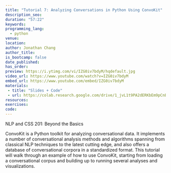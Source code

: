 ```yaml
---
title: "Tutorial 7: Analyzing Conversations in Python Using ConvoKit"
description_seo:
duration: "57:22"
keywords:
programming_lang:
  - python
venue:
location:
author: Jonathan Chang
author_title: 
is_bootcamp: false
date_published:
has_order:
preview: https://i.ytimg.com/vi/IZG0iv7bdyM/hqdefault.jpg
video_url: https://www.youtube.com/watch?v=IZG0iv7bdyM
embed_url: https://www.youtube.com/embed/IZG0iv7bdyM
materials:
 - title: "Slides + Code"
 - url: https://colab.research.google.com/drive/1_jvL1t9PA2dERKbEm9pCnBS0sbW7B1AW?usp=sharing
resources:
exercises:
code:
---
```


NLP and CSS 201: Beyond the Basics

ConvoKit is a Python toolkit for analyzing conversational data. It implements a number of conversational analysis methods and algorithms spanning from classical NLP techniques to the latest cutting edge, and also offers a database of conversational corpora in a standardized format. This tutorial will walk through an example of how to use ConvoKit, starting from loading a conversational corpus and building up to running several analyses and visualizations.

